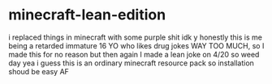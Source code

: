 # minecraft-lean-edition
i replaced things in minecraft with some purple shit idk y
honestly this is me being a retarded immature 16 YO who likes drug jokes WAY TOO MUCH,
so I made this for no reason but then again I made a lean joke on 4/20 so weed day yea i guess
this is an ordinary minecraft resource pack so installation shoud be easy AF
